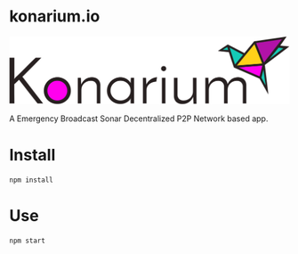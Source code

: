 # konarium.io
<img src="Konarium.svg">

A Emergency Broadcast Sonar Decentralized P2P Network based app.

# Install
```npm install```  

# Use
```npm start```